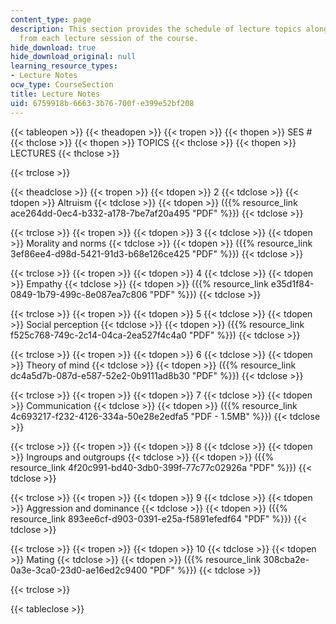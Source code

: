 ```yaml
---
content_type: page
description: This section provides the schedule of lecture topics along with presentations
  from each lecture session of the course.
hide_download: true
hide_download_original: null
learning_resource_types:
- Lecture Notes
ocw_type: CourseSection
title: Lecture Notes
uid: 6759918b-6663-3b76-700f-e399e52bf208
---
```


{{< tableopen >}}
{{< theadopen >}}
{{< tropen >}}
{{< thopen >}}
SES #
{{< thclose >}}
{{< thopen >}}
TOPICS
{{< thclose >}}
{{< thopen >}}
LECTURES
{{< thclose >}}

{{< trclose >}}

{{< theadclose >}}
{{< tropen >}}
{{< tdopen >}}
2
{{< tdclose >}}
{{< tdopen >}}
Altruism
{{< tdclose >}}
{{< tdopen >}}
({{% resource_link ace264dd-0ec4-b332-a178-7be7af20a495 "PDF" %}})
{{< tdclose >}}

{{< trclose >}}
{{< tropen >}}
{{< tdopen >}}
3
{{< tdclose >}}
{{< tdopen >}}
Morality and norms
{{< tdclose >}}
{{< tdopen >}}
({{% resource_link 3ef86ee4-d98d-5421-91d3-b68e126ce425 "PDF" %}})
{{< tdclose >}}

{{< trclose >}}
{{< tropen >}}
{{< tdopen >}}
4
{{< tdclose >}}
{{< tdopen >}}
Empathy
{{< tdclose >}}
{{< tdopen >}}
({{% resource_link e35d1f84-0849-1b79-499c-8e087ea7c806 "PDF" %}})
{{< tdclose >}}

{{< trclose >}}
{{< tropen >}}
{{< tdopen >}}
5
{{< tdclose >}}
{{< tdopen >}}
Social perception
{{< tdclose >}}
{{< tdopen >}}
({{% resource_link f525c768-749c-2c14-04ca-2ea527f4c4a0 "PDF" %}})
{{< tdclose >}}

{{< trclose >}}
{{< tropen >}}
{{< tdopen >}}
6
{{< tdclose >}}
{{< tdopen >}}
Theory of mind
{{< tdclose >}}
{{< tdopen >}}
({{% resource_link dc4a5d7b-087d-e587-52e2-0b9111ad8b30 "PDF" %}})
{{< tdclose >}}

{{< trclose >}}
{{< tropen >}}
{{< tdopen >}}
7
{{< tdclose >}}
{{< tdopen >}}
Communication
{{< tdclose >}}
{{< tdopen >}}
({{% resource_link 4c693217-f232-4126-334a-50e28e2edfa5 "PDF - 1.5MB" %}})
{{< tdclose >}}

{{< trclose >}}
{{< tropen >}}
{{< tdopen >}}
8
{{< tdclose >}}
{{< tdopen >}}
Ingroups and outgroups
{{< tdclose >}}
{{< tdopen >}}
({{% resource_link 4f20c991-bd40-3db0-399f-77c77c02926a "PDF" %}})
{{< tdclose >}}

{{< trclose >}}
{{< tropen >}}
{{< tdopen >}}
9
{{< tdclose >}}
{{< tdopen >}}
Aggression and dominance
{{< tdclose >}}
{{< tdopen >}}
({{% resource_link 893ee6cf-d903-0391-e25a-f5891efedf64 "PDF" %}})
{{< tdclose >}}

{{< trclose >}}
{{< tropen >}}
{{< tdopen >}}
10
{{< tdclose >}}
{{< tdopen >}}
Mating
{{< tdclose >}}
{{< tdopen >}}
({{% resource_link 308cba2e-0a3e-3ca0-23d0-ae16ed2c9400 "PDF" %}})
{{< tdclose >}}

{{< trclose >}}

{{< tableclose >}}